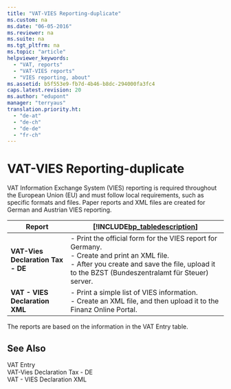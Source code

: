 ```yaml
---
title: "VAT-VIES Reporting-duplicate"
ms.custom: na
ms.date: "06-05-2016"
ms.reviewer: na
ms.suite: na
ms.tgt_pltfrm: na
ms.topic: "article"
helpviewer_keywords: 
  - "VAT, reports"
  - "VAT-VIES reports"
  - "VIES reporting, about"
ms.assetid: b5f553e9-fb7d-4b46-b8dc-294000fa3fc4
caps.latest.revision: 20
ms.author: "edupont"
manager: "terryaus"
translation.priority.ht: 
  - "de-at"
  - "de-ch"
  - "de-de"
  - "fr-ch"
---
```

# VAT-VIES Reporting-duplicate
VAT Information Exchange System \(VIES\) reporting is required throughout the European Union \(EU\) and must follow local requirements, such as specific formats and files. Paper reports and XML files are created for German and Austrian VIES reporting.  
  
|Report|[!INCLUDE[bp_tabledescription](../../ApplicationDesign/includes/bp_tabledescription_md.md)]|  
|------------|---------------------------------------|  
|**VAT\-Vies Declaration Tax \- DE**|-   Print the official form for the VIES report for Germany.<br />-   Create and print an XML file.<br />-   After you create and save the file, upload it to the BZST \(Bundeszentralamt für Steuer\) server.|  
|**VAT \- VIES Declaration XML**|-   Print a simple list of VIES information.<br />-   Create an XML file, and then upload it to the Finanz Online Portal.|  
  
 The reports are based on the information in the VAT Entry table.  
  
## See Also  
 VAT Entry   
 VAT\-Vies Declaration Tax \- DE   
 VAT \- VIES Declaration XML